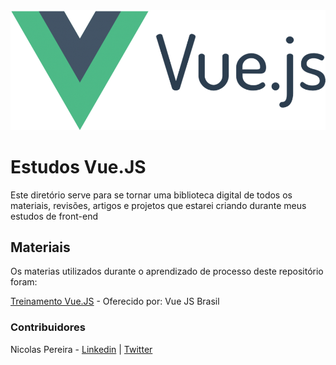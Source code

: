 <div align="center">
    <img src="assets/vue-js-logo.png">
</div>

# Estudos Vue.JS

Este diretório serve para se tornar uma biblioteca digital de todos os materiais, revisões,
artigos e projetos que estarei criando durante meus estudos de front-end

## Materiais

Os materias utilizados durante o aprendizado de processo deste repositório foram:

[Treinamento Vue.JS](https://treinamento.vuejsbrasil.org/) - Oferecido por: Vue JS Brasil

### Contribuidores
Nicolas Pereira - [Linkedin](https://www.linkedin.com/in/nicolas-pereira/) | [Twitter](twitter.com/devnic_)